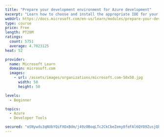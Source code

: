 ```yaml
---
title: "Prepare your development environment for Azure development"
excerpt: "Learn how to choose and install the appropriate IDE for your requirements to help you build, deploy, monitor, and scale cloud-hosted solutions."
webUrl: https://docs.microsoft.com/en-us/learn/modules/prepare-your-dev-environment-for-azure-development/
type: course
price: Free
length: PT28M
ratings:
  count: 5751
  average: 4.7023125
heat: 52

provider:
  name: Microsoft Learn
  domain: microsoft.com
  images:
    - url: /assets/images/organizations/microsoft.com-50x50.jpg
      width: 50
      height: 50

levels:
  - Beginner

topics:
  - Azure
  - Developer Tools

secured: "oSNywdu3qNUbYQiFXOxBdm/j49z0BoqLTc2CkCbeZemy0feFAl6QYO9ZusjQkWxgRghTKTJMGQHI/zBcQBzwqtV1786xU9ZNBtZM54XkJsOdc+I8OLfc/si/oMlHGN2r+I+hiktyoe31+f/huLorp+wVDA0gQuppH2QBJnTUZQ3GEmrnXcu3oy5BB6L60lNSlHBr8J5dn61Mp5JFLfkuOFUokhAndQk8rlqXO5W6thyDjHvbgFyTc4rv9tvE1bnhcpdR2M+/ALUDzxLK43X/YAwRGRq54+X3sjiiYEgqaso7la//1Yu+rgegaEnh9L5YjnYpinwdBIzcvxDdyz44DV1YSqJn3lUxOPdzLwqUZwP1YSkJjrATBouO4S0zgGbqpNbC+JUHe4RFiqo7CpZiXHn6Bt4xldFcu56Ee4MvewQ=;eM986VIsWOi9jwV5HqeG3A=="
---
```


